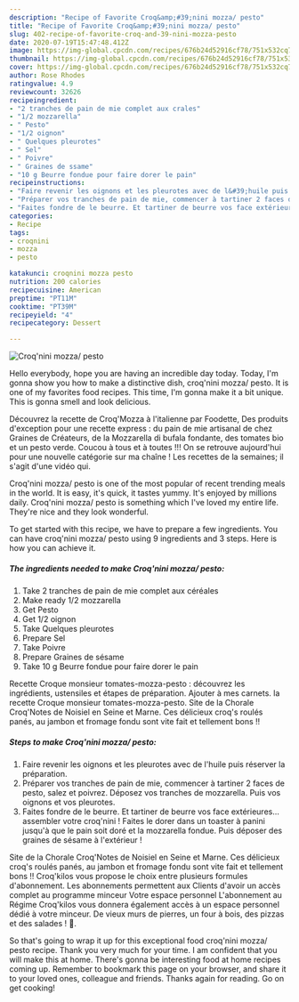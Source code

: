 ```yaml
---
description: "Recipe of Favorite Croq&amp;#39;nini mozza/ pesto"
title: "Recipe of Favorite Croq&amp;#39;nini mozza/ pesto"
slug: 402-recipe-of-favorite-croq-and-39-nini-mozza-pesto
date: 2020-07-19T15:47:48.412Z
image: https://img-global.cpcdn.com/recipes/676b24d52916cf78/751x532cq70/croqnini-mozza-pesto-photo-principale-de-la-recette.jpg
thumbnail: https://img-global.cpcdn.com/recipes/676b24d52916cf78/751x532cq70/croqnini-mozza-pesto-photo-principale-de-la-recette.jpg
cover: https://img-global.cpcdn.com/recipes/676b24d52916cf78/751x532cq70/croqnini-mozza-pesto-photo-principale-de-la-recette.jpg
author: Rose Rhodes
ratingvalue: 4.9
reviewcount: 32626
recipeingredient:
- "2 tranches de pain de mie complet aux crales"
- "1/2 mozzarella"
- " Pesto"
- "1/2 oignon"
- " Quelques pleurotes"
- " Sel"
- " Poivre"
- " Graines de ssame"
- "10 g Beurre fondue pour faire dorer le pain"
recipeinstructions:
- "Faire revenir les oignons et les pleurotes avec de l&#39;huile puis réserver la préparation."
- "Préparer vos tranches de pain de mie, commencer à tartiner 2 faces de pesto, salez et poivrez. Déposez vos tranches de mozzarella. Puis vos oignons et vos pleurotes."
- "Faites fondre de le beurre. Et tartiner de beurre vos face extérieures... assembler votre croq&#39;nini ! Faites le dorer dans un toaster à panini jusqu&#39;à que le pain soit doré et la mozzarella fondue. Puis déposer des graines de sésame à l&#39;extérieur !"
categories:
- Recipe
tags:
- croqnini
- mozza
- pesto

katakunci: croqnini mozza pesto 
nutrition: 200 calories
recipecuisine: American
preptime: "PT11M"
cooktime: "PT39M"
recipeyield: "4"
recipecategory: Dessert

---
```



![Croq&#39;nini mozza/ pesto](https://img-global.cpcdn.com/recipes/676b24d52916cf78/751x532cq70/croqnini-mozza-pesto-photo-principale-de-la-recette.jpg)

Hello everybody, hope you are having an incredible day today. Today, I'm gonna show you how to make a distinctive dish, croq&#39;nini mozza/ pesto. It is one of my favorites food recipes. This time, I'm gonna make it a bit unique. This is gonna smell and look delicious.

Découvrez la recette de Croq&#39;Mozza à l&#39;italienne par Foodette, Des produits d&#39;exception pour une recette express : du pain de mie artisanal de chez Graines de Créateurs, de la Mozzarella di bufala fondante, des tomates bio et un pesto verde. Coucou à tous et à toutes !!! On se retrouve aujourd&#39;hui pour une nouvelle catégorie sur ma chaîne ! Les recettes de la semaines; il s&#39;agit d&#39;une vidéo qui.

Croq&#39;nini mozza/ pesto is one of the most popular of recent trending meals in the world. It is easy, it's quick, it tastes yummy. It's enjoyed by millions daily. Croq&#39;nini mozza/ pesto is something which I've loved my entire life. They're nice and they look wonderful.


To get started with this recipe, we have to prepare a few ingredients. You can have croq&#39;nini mozza/ pesto using 9 ingredients and 3 steps. Here is how you can achieve it.

<!--inarticleads1-->

##### The ingredients needed to make Croq&#39;nini mozza/ pesto:

1. Take 2 tranches de pain de mie complet aux céréales
1. Make ready 1/2 mozzarella
1. Get  Pesto
1. Get 1/2 oignon
1. Take  Quelques pleurotes
1. Prepare  Sel
1. Take  Poivre
1. Prepare  Graines de sésame
1. Take 10 g Beurre fondue pour faire dorer le pain


Recette Croque monsieur tomates-mozza-pesto : découvrez les ingrédients, ustensiles et étapes de préparation. Ajouter à mes carnets. la recette Croque monsieur tomates-mozza-pesto. Site de la Chorale Croq&#39;Notes de Noisiel en Seine et Marne. Ces délicieux croq&#39;s roulés panés, au jambon et fromage fondu sont vite fait et tellement bons !! 

<!--inarticleads2-->

##### Steps to make Croq&#39;nini mozza/ pesto:

1. Faire revenir les oignons et les pleurotes avec de l&#39;huile puis réserver la préparation.
1. Préparer vos tranches de pain de mie, commencer à tartiner 2 faces de pesto, salez et poivrez. Déposez vos tranches de mozzarella. Puis vos oignons et vos pleurotes.
1. Faites fondre de le beurre. Et tartiner de beurre vos face extérieures... assembler votre croq&#39;nini ! Faites le dorer dans un toaster à panini jusqu&#39;à que le pain soit doré et la mozzarella fondue. Puis déposer des graines de sésame à l&#39;extérieur !


Site de la Chorale Croq&#39;Notes de Noisiel en Seine et Marne. Ces délicieux croq&#39;s roulés panés, au jambon et fromage fondu sont vite fait et tellement bons !! Croq&#39;kilos vous propose le choix entre plusieurs formules d&#39;abonnement. Les abonnements permettent aux Clients d&#39;avoir un accès complet au programme minceur Votre espace personnel L&#39;abonnement au Régime Croq&#39;kilos vous donnera également accès à un espace personnel dédié à votre minceur. De vieux murs de pierres, un four à bois, des pizzas et des salades ! 🙂. 

So that's going to wrap it up for this exceptional food croq&#39;nini mozza/ pesto recipe. Thank you very much for your time. I am confident that you will make this at home. There's gonna be interesting food at home recipes coming up. Remember to bookmark this page on your browser, and share it to your loved ones, colleague and friends. Thanks again for reading. Go on get cooking!
